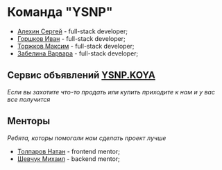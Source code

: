 # Команда "YSNP"

* [Алехин Сергей](https://github.com/alSergey) - full-stack developer;
* [Горшков Иван](https://github.com/IvanGorshkov) - full-stack developer;
* [Торжков Максим](https://github.com/dantedoyl) - full-stack developer;
* [Забелина Варвара](https://github.com/VVaria) - full-stack developer;

## Сервис объявлений [YSNP.KOYA](http://89.208.199.170:3000/)

_Если вы захотите что-то продать или купить приходите к нам и у вас все получится_


## Менторы

_Ребята, которы помогали нам сделать проект лучше_

* [Толпаров Натан](https://github.com/nathanKith) - frontend mentor;
* [Шевчук Михаил](https://github.com/Amaterasy17) - backend mentor;
